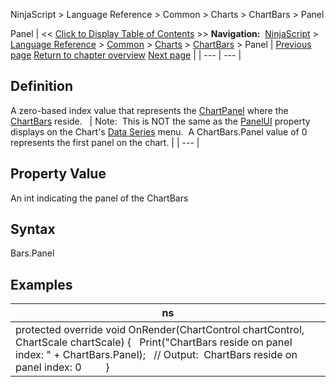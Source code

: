 ﻿
NinjaScript > Language Reference > Common > Charts > ChartBars > Panel

Panel
| << [Click to Display Table of Contents](chartbars_panel.md) >> **Navigation:**     [NinjaScript](ninjascript.md) > [Language Reference](language_reference_wip.md) > [Common](common.md) > [Charts](chart.md) > [ChartBars](chartbars.md) > Panel | [Previous page](chartbars_gettimebybaridx.md) [Return to chapter overview](chartbars.md) [Next page](chartbars_properties.md) |
| --- | --- |
## Definition
A zero-based index value that represents the [ChartPanel](chartpanel.md) where the [ChartBars](chartbars.md) reside.
 
| Note:  This is NOT the same as the [PanelUI](panelui.md) property displays on the Chart's [Data Series](working_with_price_data.md) menu.  A ChartBars.Panel value of 0 represents the first panel on the chart. |
| --- |

## 
## 
## Property Value
An int indicating the panel of the ChartBars
## 
## Syntax
Bars.Panel
 
## Examples
| ns |
| --- |
| protected override void OnRender(ChartControl chartControl, ChartScale chartScale) {    Print("ChartBars reside on panel index: " + ChartBars.Panel);    // Output:  ChartBars reside on panel index: 0          } |
